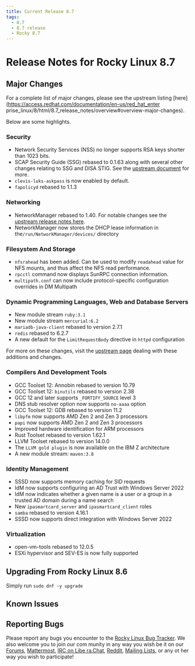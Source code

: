 ```yaml
---
title: Current Release 8.7
tags:
  - 8.7
  - 8.7 release
  - Rocky 8.7
---
```


# Release Notes for Rocky Linux 8.7

## Major Changes

For a complete list of major changes, please see the upstream listing [here](https://access.redhat.com/documentation/en-us/red_hat_enter
prise_linux/8/html/8.7_release_notes/overview#overview-major-changes).

Below are some highlights.

### Security

* Network Security Services (NSS) no longer supports RSA keys shorter than 1023 bits.
* SCAP Security Guide (SSG) rebased to 0.1.63 along with several other changes relating to SSG and DISA STIG. See the [upstream document](https://access.redhat.com/documentation/en-us/red_hat_enterprise_linux/8/html/8.7_release_notes/new-features#enhancement_security) for more.
* `clevis-luks-askpass` is now enabled by default.
* `fapolicyd` rebased to 1.1.3

### Networking

* NetworkManager rebased to 1.40. For notable changes see the [upstream release notes here](https://github.com/NetworkManager/NetworkManager/blob/nm-1-40/NEWS).
* NetworkManager now stores the DHCP lease information in the`/run/NetworkManager/devices/` directory

### Filesystem And Storage

* `nfsrahead` has been added. Can be used to modify `readahead` value for NFS mounts, and thus affect the NFS read performance.
* `rpcctl` command now displays SunRPC connection information.
* `multipath.conf` can now include protocol-specific configuration overrides in DM Multipath

### Dynamic Programming Languages, Web and Database Servers

* New module stream `ruby:3.1`
* New module stream `mercurial:6.2`
* `mariadb-java-client` rebased to version 2.7.1
* `redis` rebased to 6.2.7
* A new default for the `LimitRequestBody` directive in `httpd` configuration

For more on these changes, visit the [upstream page](https://access.redhat.com/documentation/en-us/red_hat_enterprise_linux/8/html/8.7_release_notes/new-features#enhancement_dynamic-programming-languages-web-and-database-servers) dealing with these additions and changes.

### Compilers And Development Tools

* GCC Toolset 12: Annobin rebased to version 10.79
* GCC Toolset 12: `binutils` rebased to version 2.38
* GCC 12 and later supports `_FORTIFY_SOURCE` level 3
* DNS stub resolver option now supports `no-aaaa` option
* GCC Toolset 12: GDB rebased to version 11.2
* `libpfm` now supports AMD Zen 2 and Zen 3 processors
* `papi` now supports AMD Zen 2 and Zen 3 processors
* Improved hardware identification for ARM processors
* Rust Toolset rebased to version 1.62.1
* LLVM Toolset rebased to version 14.0.0
* The `LLVM gold plugin` is now available on the IBM Z architecture
* A new module stream: `maven:3.8`

### Identity Management

* SSSD now supports memory caching for SID requests
* IdM now supports configuring an AD Trust with Windows Server 2022
* IdM now indicates whether a given name is a user or a group in a trusted AD domain during a name search
* New `ipasmartcard_server` and `ipasmartcard_client` roles
* `samba` rebased to version 4.16.1
* SSSD now supports direct integration with Windows Server 2022

### Virtualization

* open-vm-tools rebased to 12.0.5
* ESXi hypervisor and SEV-ES is now fully supported

## Upgrading From Rocky Linux 8.6

Simply run `sudo dnf -y upgrade`

## Known Issues

## Reporting Bugs

Please report any bugs you encounter to the [Rocky Linux Bug Tracker](https://bugs.rockylinux.org/). We also welcome you to join our com
munity in any way you wish be it on our [Forums](https://forums.rockylinux.org), [Mattermost](https://chat.rockylinux.org), [IRC on Libe
ra.Chat](irc://irc.liberachat/rockylinux), [Reddit](https://reddit.com/r/rockylinux), [Mailing Lists](https://lists.resf.org), or any ot
her way you wish to participate!



